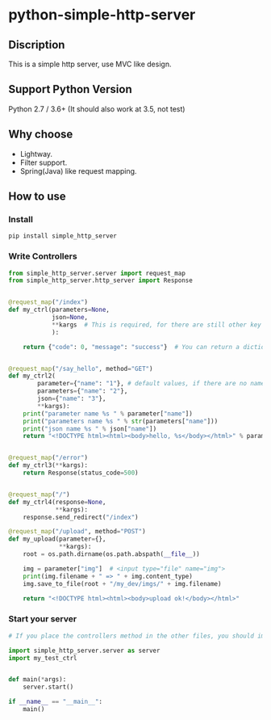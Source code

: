 # python-simple-http-server

## Discription

This is a simple http server, use MVC like design.

## Support Python Version

Python 2.7 / 3.6+ (It should also work at 3.5, not test)

## Why choose

* Lightway.
* Filter support.
* Spring(Java) like request mapping.

## How to use

### Install

```Shell
pip install simple_http_server
```

### Write Controllers

```python
from simple_http_server.server import request_map
from simple_http_server.http_server import Response


@request_map("/index")
def my_ctrl(parameters=None,
            json=None,
            **kargs  # This is required, for there are still other key arguments that will set to call this function
            ):

    return {"code": 0, "message": "success"}  # You can return a dictionary, a string or a `simple_http_server.simple_http_server.Response` object.


@request_map("/say_hello", method="GET")
def my_ctrl2(
        parameter={"name": "1"}, # default values, if there are no name parameter in the request, the one here will be use
        parameters={"name": "2"},
        json={"name": "3"},
        **kargs):
    print("parameter name %s " % parameter["name"])
    print("parameters name %s " % str(parameters["name"]))
    print("json name %s " % json["name"])
    return "<!DOCTYPE html><html><body>hello, %s</body></html>" % parameter["name"]


@request_map("/error")
def my_ctrl3(**kargs):
    return Response(status_code=500)


@request_map("/")
def my_ctrl4(response=None,
             **kargs):
    response.send_redirect("/index")

@request_map("/upload", method="POST")
def my_upload(parameter={},
              **kargs):
    root = os.path.dirname(os.path.abspath(__file__))

    img = parameter["img"]  # <input type="file" name="img">
    print(img.filename + " => " + img.content_type)
    img.save_to_file(root + "/my_dev/imgs/" + img.filename)

    return "<!DOCTYPE html><html><body>upload ok!</body></html>"
```

### Start your server

```python
# If you place the controllers method in the other files, you should import them here.

import simple_http_server.server as server
import my_test_ctrl


def main(*args):
    server.start()

if __name__ == "__main__":
    main()
```